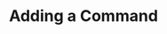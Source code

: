 ---
title: Adding a Command
position: 1.1
type: ""
description: How to add your own cmd to the IDC

content_markdown: |-
  The IDC allows you to add cmds so that they can be called from the terminal. Your cmds can either be public or private, and they can be static or in a static class.
  Each cmd is connected to its class instance, so non-static cmds will be called once per class instance, while static cmds will only be called once.

  Registered classes can be MonoBehaviours or normal C# classes. Normal C# classes can also be static.
  There is no unregister method as there is no need to unregister classes. The IDC will automatically detect when a class is 
  no longer used in the game and will remove it when the Unity Garbage Collector runs.

  Always remember to register your classes, otherwise your IDC cmds and variables will not be picked up.
  {: .info }

  Make sure you are using the 'IDC' namespace ("using IDC;"), otherwise IDC classes and methods won't be usable.
  {: .warning }

right_code_blocks:
  - title: Example 1
    language: csharp
    code_block: |-
      using IDC;  //The IDC namespace is always required

      class Player : MonoBehaviour
      {
          public int maxHealth = 100;
          int health;

          void Start()
          {
              health = maxHealth;
              IDCUtils.IDC.AddClass(this);
          }

          //Since no cmd name is given, the IDC
          //will use the method name as the cmd name
          [IDCCmd]
          public void HealPlayer(int healAmount)
          {
              health += healAmount;

              if (health > maxHealth)
                  health = maxHealth;
          }
      }
  - title: Example 2
    language: csharp
    code_block: |-
      using IDC;  //The IDC namespace is always required

      class Enemy : MonoBehaviour
      {
          public int health = 100;

          void Start()
          {
              //Each enemy created registers with the IDC
              IDCUtils.IDC.AddClass(this);
          }

          //When the 'KillAllEnemies' method is called from the IDC, 
          //it will be run on each enemy, therefore killing all enemies
          [IDCCmd("KillAllEnemies")]
          void KillEnemy()
          {
              Destroy(gameObject);
          }
      }
  - title: Example 3
    language: csharp
    code_block: |-
      using IDC;  //The IDC namespace is always required

      class Enemy : MonoBehaviour
      {
          public int health = 100;

          void Start()
          {
              //Each enemy created registers with the IDC
              IDCUtils.IDC.AddClass(this);
          }

          /*Cmd name, description and access level. 
          Name and description are shown in the IDC autocomplete.
          The access level specifies where the cmd will be available.
          In this case, this cmd will only be available in the editor 
          and in dev builds.*/
          [IDCCmd("KillAllEnemies", "Destroy all enemy gameobjects", AccessLevel.EditorAndDevBuild)]
          void KillEnemy()
          {
              Destroy(gameObject);
          }
      }
  - title: Example 4
    language: csharp
    code_block: |-
      using IDC;  //The IDC namespace is always required

      class Player : MonoBehaviour
      {
          public int maxHealth = 100;
          int health;

          void Start()
          {
              health = maxHealth;
              IDCUtils.IDC.AddClass(this);
          }

          //Multiple IDC cmds can be made from
          //a single method
          [IDCCmd]
          [IDCCmd("SetPlayerHealth")]
          public void HealPlayer(int healAmount)
          {
              health += healAmount;

              if (health > maxHealth)
                  health = maxHealth;
          }
      }
---